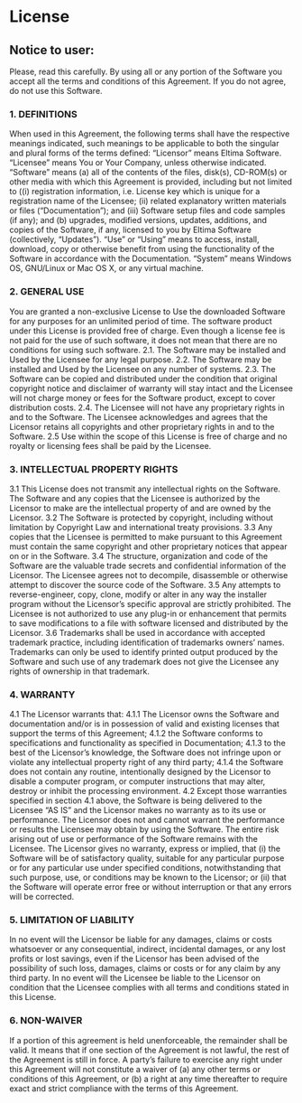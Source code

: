 # License

## Notice to user:

Please, read this carefully. By using all or any portion of the
Software you accept all the terms and conditions of this Agreement. If
you do not agree, do not use this Software.

### 1. DEFINITIONS

When used in this Agreement, the following terms shall have the
respective meanings indicated, such meanings to be applicable to both
the singular and plural forms of the terms defined: “Licensor” means
Eltima Software. “Licensee” means You or Your Company, unless
otherwise indicated. “Software” means (a) all of the contents of the
files, disk(s), CD-ROM(s) or other media with which this Agreement is
provided, including but not limited to ((i) registration information,
i.e. License key which is unique for a registration name of the
Licensee; (ii) related explanatory written materials or files
(“Documentation”); and (iii) Software setup files and code samples (if
any); and (b) upgrades, modified versions, updates, additions, and
copies of the Software, if any, licensed to you by Eltima Software
(collectively, “Updates”). “Use” or “Using” means to access, install,
download, copy or otherwise benefit from using the functionality of
the Software in accordance with the Documentation. “System” means
Windows OS, GNU/Linux or Mac OS X, or any virtual machine.

### 2. GENERAL USE

You are granted a non-exclusive License to Use the downloaded Software
for any purposes for an unlimited period of time. The software product
under this License is provided free of charge. Even though a license
fee is not paid for the use of such software, it does not mean that
there are no conditions for using such software. 2.1. The Software may
be installed and Used by the Licensee for any legal purpose. 2.2. The
Software may be installed and Used by the Licensee on any number of
systems. 2.3. The Software can be copied and distributed under the
condition that original copyright notice and disclaimer of warranty
will stay intact and the Licensee will not charge money or fees for
the Software product, except to cover distribution costs. 2.4. The
Licensee will not have any proprietary rights in and to the Software.
The Licensee acknowledges and agrees that the Licensor retains all
copyrights and other proprietary rights in and to the Software. 2.5
Use within the scope of this License is free of charge and no royalty
or licensing fees shall be paid by the Licensee.

### 3. INTELLECTUAL PROPERTY RIGHTS

3.1 This License does not transmit any intellectual rights on the
Software. The Software and any copies that the Licensee is authorized
by the Licensor to make are the intellectual property of and are owned
by the Licensor. 3.2 The Software is protected by copyright, including
without limitation by Copyright Law and international treaty
provisions. 3.3 Any copies that the Licensee is permitted to make
pursuant to this Agreement must contain the same copyright and other
proprietary notices that appear on or in the Software. 3.4 The
structure, organization and code of the Software are the valuable
trade secrets and confidential information of the Licensor. The
Licensee agrees not to decompile, disassemble or otherwise attempt to
discover the source code of the Software. 3.5 Any attempts to
reverse-engineer, copy, clone, modify or alter in any way the
installer program without the Licensor’s specific approval are
strictly prohibited. The Licensee is not authorized to use any plug-in
or enhancement that permits to save modifications to a file with
software licensed and distributed by the Licensor. 3.6 Trademarks
shall be used in accordance with accepted trademark practice,
including identification of trademarks owners’ names. Trademarks can
only be used to identify printed output produced by the Software and
such use of any trademark does not give the Licensee any rights of
ownership in that trademark.

### 4. WARRANTY

4.1 The Licensor warrants that: 4.1.1 The Licensor owns the Software
and documentation and/or is in possession of valid and existing
licenses that support the terms of this Agreement; 4.1.2 the Software
conforms to specifications and functionality as specified in
Documentation; 4.1.3 to the best of the Licensor’s knowledge, the
Software does not infringe upon or violate any intellectual property
right of any third party; 4.1.4 the Software does not contain any
routine, intentionally designed by the Licensor to disable a computer
program, or computer instructions that may alter, destroy or inhibit
the processing environment. 4.2 Except those warranties specified in
section 4.1 above, the Software is being delivered to the Licensee “AS
IS” and the Licensor makes no warranty as to its use or performance.
The Licensor does not and cannot warrant the performance or results
the Licensee may obtain by using the Software. The entire risk arising
out of use or performance of the Software remains with the Licensee.
The Licensor gives no warranty, express or implied, that (i) the
Software will be of satisfactory quality, suitable for any particular
purpose or for any particular use under specified conditions,
notwithstanding that such purpose, use, or conditions may be known to
the Licensor; or (ii) that the Software will operate error free or
without interruption or that any errors will be corrected.

### 5. LIMITATION OF LIABILITY

In no event will the Licensor be liable for any damages, claims or
costs whatsoever or any consequential, indirect, incidental damages,
or any lost profits or lost savings, even if the Licensor has been
advised of the possibility of such loss, damages, claims or costs or
for any claim by any third party. In no event will the Licensee be
liable to the Licensor on condition that the Licensee complies with
all terms and conditions stated in this License.

### 6. NON-WAIVER

If a portion of this agreement is held unenforceable, the remainder
shall be valid. It means that if one section of the Agreement is not
lawful, the rest of the Agreement is still in force. A party’s failure
to exercise any right under this Agreement will not constitute a
waiver of (a) any other terms or conditions of this Agreement, or (b)
a right at any time thereafter to require exact and strict compliance
with the terms of this Agreement.
